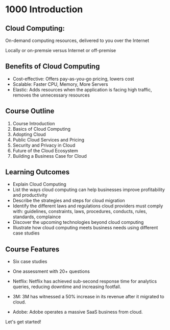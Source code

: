 # 1000 Introduction


## Cloud Computing:

On-demand computing resources, delivered to you over the Internet

Locally or on-premsie versus Internet or off-premise

## Benefits of Cloud Computing

- Cost-effective: Offers pay-as-you-go pricing, lowers cost
- Scalable: Faster CPU, Memory, More Servers
- Elastic: Adds resources when the application is facing high traffic, removes the unnecessary resources

## Course Outline

1. Course Introduction
2. Basics of Cloud Computing
3. Adopting Cloud
4. Public Cloud Services and Pricing
5. Security and Privacy in Cloud
6. Future of the Cloud Ecosystem
7. Building a Business Case for Cloud

## Learning Outcomes

- Explain Cloud Computing
- List the ways cloud computing can help businesses improve profitability and productivity
- Describe the strategies and steps for cloud migration
- Identify the different laws and regulations cloud providers must comply with: guidelines, constraints, laws, procedures, conducts, rules, standards, complaince
- Discover the upcoming technologies beyond cloud computing
- Illustrate how cloud computing meets business needs using different case studies

## Course Features

- Six case studies
- One assessment with 20+ questions

- Netflix: Netflix has achieved sub-second response time for analytics queries, reducing downtime and increasing footfall. 
- 3M: 3M has witnessed a 50% increase in its revenue after it migrated to cloud.
- Adobe: Adobe operates a massive SaaS business from cloud.

Let's get started!
